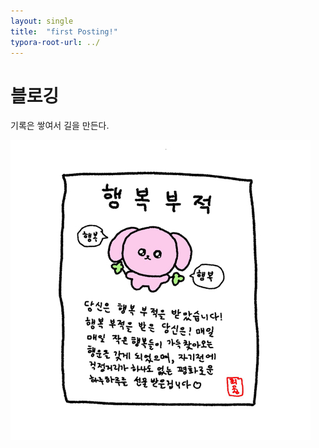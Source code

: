 ```yaml
---
layout: single
title:  "first Posting!"
typora-root-url: ../
---
```


# 블로깅
기록은 쌓여서 길을 만든다.

![a45338f64f3991e0dfaae90229f86393d16e4739](/images/2023-10-22-first/a45338f64f3991e0dfaae90229f86393d16e4739-1697951352032-9.jpg)
